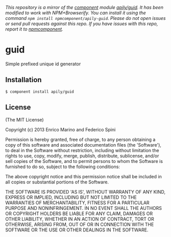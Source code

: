 *This repository is a mirror of the [component](http://component.io) module [apily/guid](http://github.com/apily/guid). It has been modified to work with NPM+Browserify. You can install it using the command `npm install npmcomponent/apily-guid`. Please do not open issues or send pull requests against this repo. If you have issues with this repo, report it to [npmcomponent](https://github.com/airportyh/npmcomponent).*
# guid

Simple prefixed unique id generator

## Installation

    $ component install apily/guid

## License

(The MIT License)

Copyright (c) 2013 Enrico Marino and Federico Spini

Permission is hereby granted, free of charge, to any person obtaining
a copy of this software and associated documentation files (the
'Software'), to deal in the Software without restriction, including
without limitation the rights to use, copy, modify, merge, publish,
distribute, sublicense, and/or sell copies of the Software, and to
permit persons to whom the Software is furnished to do so, subject to
the following conditions:

The above copyright notice and this permission notice shall be
included in all copies or substantial portions of the Software.

THE SOFTWARE IS PROVIDED 'AS IS', WITHOUT WARRANTY OF ANY KIND,
EXPRESS OR IMPLIED, INCLUDING BUT NOT LIMITED TO THE WARRANTIES OF
MERCHANTABILITY, FITNESS FOR A PARTICULAR PURPOSE AND NONINFRINGEMENT.
IN NO EVENT SHALL THE AUTHORS OR COPYRIGHT HOLDERS BE LIABLE FOR ANY
CLAIM, DAMAGES OR OTHER LIABILITY, WHETHER IN AN ACTION OF CONTRACT,
TORT OR OTHERWISE, ARISING FROM, OUT OF OR IN CONNECTION WITH THE
SOFTWARE OR THE USE OR OTHER DEALINGS IN THE SOFTWARE.
